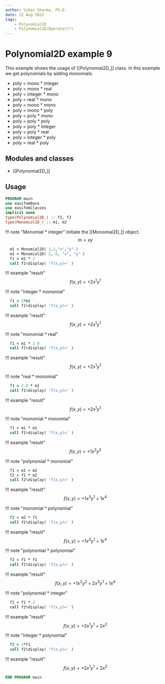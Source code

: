 ```yaml
---
author: Vikas Sharma, Ph.D.
date: 12 Aug 2022
tags:
    - Polynomial2D
    - Polynomial2D/Operator(*)
---
```


# Polynomial2D example 9

This example shows the usage of [[Polynomial2D_]] class. In this example we get polynomials by adding monomials.

- poly = mono * integer
- poly = mono * real
- poly = integer * mono
- poly = real * mono
- poly = mono * mono
- poly = mono * poly
- poly = poly * mono
- poly = poly * poly
- poly = poly * integer
- poly = poly * real
- poly = integer * poly
- poly = real * poly

## Modules and classes

- [[Polynomial2D_]]

## Usage

```fortran
PROGRAM main
use easifemBase
use easifemClasses
implicit none
type(Polynomial2D_) :: f1, f2
type(Monomial2D_) :: m1, m2
```

!!! note "Monomial * integer"
    Initiate the [[Monomial2D_]] object.
$$
m=xy
$$

```fortran
  m1 = Monomial2D( 1,1,"x","y" )
  m2 = Monomial2D( 2, 0, "x", "y" )
  f1 = m1 * 2
  call f1%display( 'f(x,y)=' )
```

!!! example "result"
$$
f(x,y)=+2x^1 y^1
$$

!!! note "integer * monomial"

```fortran
  f1 = 2*m1
  call f1%display( 'f(x,y)=' )
```

!!! example "result"
$$
f(x,y)=+2x^1 y^1
$$

!!! note "monomial * real"

```fortran
  f1 = m1 * 2.0
  call f1%display( 'f(x,y)=' )
```

!!! example "result"
$$
f(x,y)=+2x^1 y^1
$$

!!! note "real * monomial"

```fortran
  f1 = 2.0 * m1
  call f1%display( 'f(x,y)=' )
```

!!! example "result"
$$
f(x,y)=+2x^1 y^1
$$

!!! note "monomial * monomial"

```fortran
  f1 = m1 * m1
  call f1%display( 'f(x,y)=' )
```

!!! example "result"
$$
f(x,y)=+1x^2 y^2
$$

!!! note "polynomial * monomial"

```fortran
  f1 = m1 + m2
  f2 = f1 * m2
  call f2%display( 'f(x,y)=' )
```

!!! example "result"
$$
f(x,y)=+1x^3 y^1+1x^4
$$

!!! note "monomial * polynomial"

```fortran
  f2 = m2 * f1
  call f2%display( 'f(x,y)=' )
```

!!! example "result"
$$
f(x,y)=+1x^3 y^1+1x^4
$$

!!! note "polynomial * polynomial"

```fortran
  f2 = f1 * f1
  call f2%display( 'f(x,y)=' )
```

!!! example "result"
$$
f(x,y)=+1x^2 y^2+2x^3 y^1+1x^4
$$

!!! note "polynomial * integer"

```fortran
  f2 = f1 * 2
  call f2%display( 'f(x,y)=' )
```

!!! example "result"
$$
f(x,y)=+2x^1 y^1+2x^2
$$

!!! note "integer * polynomial"

```fortran
  f2 = 2*f1
  call f2%display( 'f(x,y)=' )
```

!!! example "result"
$$
f(x,y)=+2x^1 y^1+2x^2
$$

```fortran
END PROGRAM main
```
